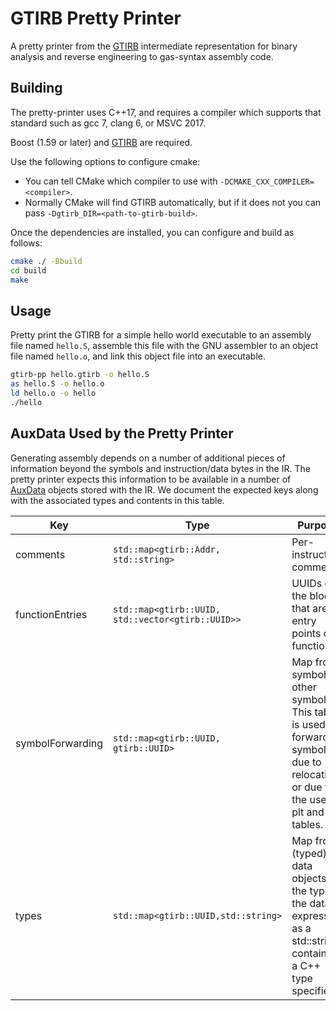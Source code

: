 GTIRB Pretty Printer
====================

A pretty printer from the [GTIRB](https://github.com/grammatech/gtirb)
intermediate representation for binary analysis and reverse
engineering to gas-syntax assembly code.


## Building

The pretty-printer uses C++17, and requires a compiler which supports
that standard such as gcc 7, clang 6, or MSVC 2017.

Boost (1.59 or later) and [GTIRB](https://github.com/grammatech/gtirb)
are required.

Use the following options to configure cmake:
- You can tell CMake which compiler to use with
  `-DCMAKE_CXX_COMPILER=<compiler>`.
- Normally CMake will find GTIRB automatically, but if it does not you
  can pass `-Dgtirb_DIR=<path-to-gtirb-build>`.

Once the dependencies are installed, you can configure and build as follows:

```sh
cmake ./ -Bbuild
cd build
make
```


## Usage

Pretty print the GTIRB for a simple hello world executable to an
assembly file named `hello.S`, assemble this file with the GNU
assembler to an object file named `hello.o`, and link this object file
into an executable.

```sh
gtirb-pp hello.gtirb -o hello.S
as hello.S -o hello.o
ld hello.o -o hello
./hello
```


## AuxData Used by the Pretty Printer

Generating assembly depends on a number of additional pieces of information
beyond the symbols and instruction/data bytes in the IR. The pretty printer
expects this information to be available in a number of
[AuxData](https://github.com/GrammaTech/gtirb/blob/master/README.md#auxiliary-data)
objects stored with the IR. We document the expected keys along with the
associated types and contents in this table.

| Key              | Type                                           | Purpose                                                                                                                              |
|------------------|------------------------------------------------|--------------------------------------------------------------------------------------------------------------------------------------|
| comments         | `std::map<gtirb::Addr, std::string>`           | Per-instruction comments.                                                                                                            |
| functionEntries    | `std::map<gtirb::UUID, std::vector<gtirb::UUID>>` | UUIDs of the blocks that are entry points of functions.                                                                                              |
| symbolForwarding | `std::map<gtirb::UUID, gtirb::UUID>`           | Map from symbols to other symbols. This table is used to forward symbols due to relocations or due to the use of plt and got tables. |
| types            | `std::map<gtirb::UUID,std::string>`            | Map from (typed) data objects to the type of the data,  expressed as a std::string containing a C++ type specifier.                  |
